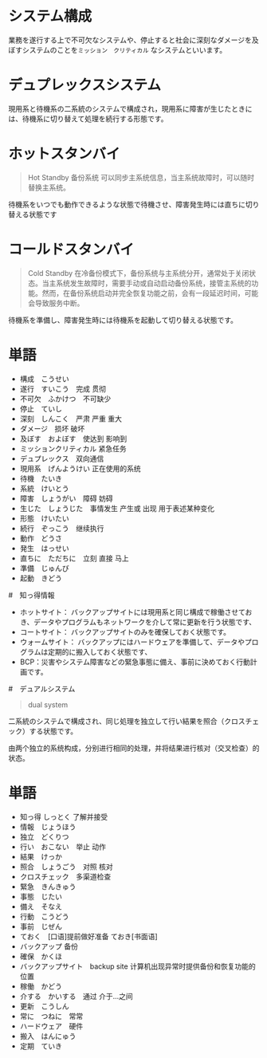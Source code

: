 # システム構成

業務を遂行する上で不可欠なシステムや、停止すると社会に深刻なダメージを及ぼすシステムのことを`ミッション　クリティカル` なシステムといいます。

# デュプレックスシステム

現用系と待機系の二系統のシステムで構成され，現用系に障害が生じたときには、待機系に切り替えて処理を続行する形態です。

# ホットスタンバイ
> Hot Standby 备份系统 可以同步主系统信息，当主系统故障时，可以随时替换主系统。

待機系をいつでも動作できるような状態で待機させ、障害発生時には直ちに切り替える状態です

# コールドスタンバイ
> Cold Standby 在冷备份模式下，备份系统与主系统分开，通常处于关闭状态。当主系统发生故障时，需要手动或自动启动备份系统，接管主系统的功能。然而，在备份系统启动并完全恢复功能之前，会有一段延迟时间，可能会导致服务中断。

待機系を準備し、障害発生時には待機系を起動して切り替える状態です。

# 単語

* 構成　こうせい
* 遂行　すいこう　完成 贯彻
* 不可欠　ふかけつ　不可缺少
* 停止　ていし
* 深刻　しんこく　严肃 严重 重大
* ダメージ　损坏 破坏
* 及ぼす　およぼす　使达到 影响到
* ミッションクリティカル 紧急任务
* デュプレックス　双向通信
* 現用系　げんようけい 正在使用的系统
* 待機　たいき
* 系統　けいとう
* 障害　しょうがい　障碍 妨碍
* 生じた　しょうじた　事情发生 产生或 出现 用于表述某种变化
* 形態　けいたい
* 続行　ぞっこう　继续执行
* 動作　どうさ
* 発生　はっせい
* 直ちに　ただちに　立刻 直接 马上
* 準備　じゅんび
* 起動　きどう

#　知っ得情報

* ホットサイト： バックアップサイトには現用系と同じ構成で稼働させておき、データやプログラムもネットワークを介して常に更新を行う状態です、
* コートサイト： バックアップサイトのみを確保しておく状態です。
* ウォームサイト： バックアップにはハードウェアを準備して、データやプログラムは定期的に搬入しておく状態です、
* BCP：災害やシステム障害などの緊急事態に備え、事前に決めておく行動計画です。


#　デュアルシステム
> dual system 

二系統のシステムで構成され、同じ処理を独立して行い結果を照合（クロスチェック）する状態です。

由两个独立的系统构成，分别进行相同的处理，并将结果进行核对（交叉检查）的状态。

# 単語

* 知っ得 しっとく 了解并接受
* 情報　じょうほう
* 独立　どくりつ
* 行い　おこない　举止 动作
* 結果　けっか
* 照合　しょうごう　对照 核对
* クロスチェック　多渠道检查
* 緊急　きんきゅう
* 事態　じたい
* 備え　そなえ
* 行動　こうどう
* 事前　じぜん
* ておく　[口语]提前做好准备 ておき[书面语]
* バックアップ 备份
* 確保　かくほ
* バックアップサイト　backup site 计算机出现异常时提供备份和恢复功能的位置
* 稼働　かどう
* 介する　かいする　通过 介于...之间
* 更新　こうしん
* 常に　つねに　常常
* ハードウェア　硬件
* 搬入　はんにゅう　
* 定期　ていき